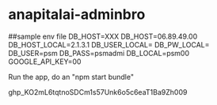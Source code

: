 # anapitalai-adminbro

##sample env file
DB_HOST=XXX
DB_HOST=06.89.49.00
DB_HOST_LOCAL=2.1.3.1
DB_USER_LOCAL=
DB_PW_LOCAL=
DB_USER=psm
DB_PASS=psmadmi
DB_LOCAL=psm00
GOOGLE_API_KEY=00

Run the app, do an "npm start bundle"

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009
